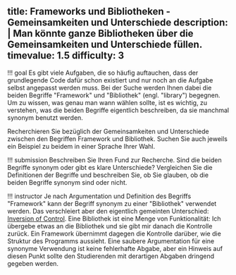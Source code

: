 title: Frameworks und Bibliotheken - Gemeinsamkeiten und Unterschiede
description: |
  Man könnte ganze Bibliotheken über die Gemeinsamkeiten und Unterschiede füllen. 
timevalue: 1.5
difficulty: 3
---
!!! goal
    Es gibt viele Aufgaben, die so häufig auftauchen, dass der grundlegende Code dafür schon 
    existiert und nur noch an die Aufgabe selbst angepasst werden muss.
    Bei der Suche werden Ihnen dabei die beiden Begriffe "Framework" und "Bibliothek" (engl. 
    "library") begegnen. 
    Um zu wissen, was genau man wann wählen sollte, ist es wichtig, zu verstehen, was die beiden 
    Begriffe eigentlich beschreiben, da sie manchmal synonym benutzt werden.

Recherchieren Sie bezüglich der Gemeinsamkeiten und Unterschiede zwischen den Begriffen 
Framework und Bibliothek. 
Suchen Sie auch jeweils ein Beispiel zu beidem in einer Sprache Ihrer Wahl.

!!! submission 
    Beschreiben Sie Ihren Fund zur Recherche. 
    Sind die beiden Begriffe synonym oder gibt es klare Unterschiede?
    Vergleichen Sie die Definitionen der Begriffe und beschreiben Sie, ob Sie glauben, ob die 
    beiden Begriffe synonym sind oder nicht.

!!! instructor
    Je nach Argumentation und Definition des Begriffs "Framework" kann der Begriff synonym zu 
    einer "Bibliothek" verwendet werden.
    Das verschleiert aber den eigentlich gemeinten Unterschied: 
    [Inversion of Control](https://en.wikipedia.org/wiki/Inversion_of_control). 
    Eine Bibliothek ist eine Menge von Funktionalität: Ich übergebe etwas an die Bibliothek und sie 
    gibt mir danach die Kontrolle zurück.
    Ein Framework übernimmt dagegen die Kontrolle darüber, wie die Struktur des Programms 
    aussieht.
    Eine saubere Argumentation für eine synonyme Verwendung ist keine fehlerhafte Abgabe, aber 
    ein Hinweis auf diesen Punkt sollte den Studierenden mit derartigen Abgaben dringend gegeben
    werden.

